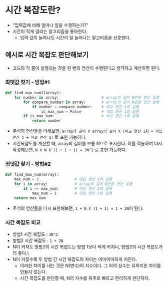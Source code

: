 # 시간 복잡도란?
- "입력값에 비해 얼마나 일을 수행하는가?"
- 시간이 적게 걸리는 알고리즘을 좋아한다.
	- 입력 값이 늘어나도 시간이 덜 늘어나는 알고리즘을 선호한다.


## 예시로 시간 복잡도 판단해보기
- 코드의 각 줄이 실행되는 것을 한 번의 연산이 수행된다고 생각하고 계산하면 된다.

### 최댓값 찾기 - 방법#1
```python
def find_max_num1(array):
	for number in array:                   # array의 길이 N만큼 연산 실행
		for compare_number in array:       # array의 길이 N만큼 연산 실행
			if number < compare_number:    # 비교 연산 1회 실행
				is_max_num = False         # 대입 연산 1회 실행
		if is_max_num:                     # 비교 연산 1회 실행
			return number
```
- 주석의 연산들을 더해보면,
  `array의 길이 X array의 길이 X (비교 연산 1회 + 대입 연산 1 + 비교 연산 1)` 로 표현 가능하다.
- 시간복잡도를 계산할 때, array의 길이를 보통 N으로 표시한다. 이를 적용하여 다시 작성해보면,
  `N X N X (1 + 1 + 1) = 3N^2` 로 표현 가능하다.

### 최댓값 찾기 - 방법#2
```python
def find_max_num(array):
	max_num = 0                # 대입 연산 1회 실행
	for i in array:            # array의 길이 N만큼 연산 실행
		if i >= max_num:       # 비교 연산 1회 실행
			max_num = i        # 대입 연산 1회 실행
	return max_num
```
- 주석의 연산들을 다시 표현해보면, `1 + N X (1 + 1) = 1 + 2N`이 된다.

### 시간 복잡도 비교
- 방법1 시간 복잡도 : `3N^2`
- 방법2 시간 복잡도 : `1 + 2N`
- N이 커져도 방법2의 시간 복잡도는 방법 1보다 적게 커지니,  방법2의 시간 복잡도가 더 좋다.\
- N이 커질수록 두 방법 간 시간 복잡도의 차이는 어마어마하게 커진다.
	- 이러한 차이를 내는 것은 N(변수)의 지수이다. 그 외의 상수는 유의미한 차이를 만들지 않는다.
	- 시간 복잡도를 판단할 때, N의 지수를 위주로 빠르고 편리하게 판단하자.



  
